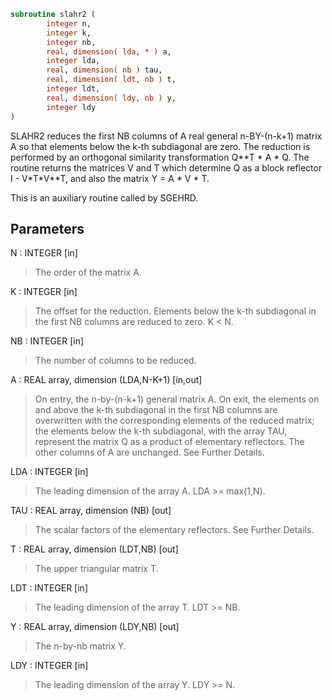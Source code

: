 ```fortran
subroutine slahr2 (
        integer n,
        integer k,
        integer nb,
        real, dimension( lda, * ) a,
        integer lda,
        real, dimension( nb ) tau,
        real, dimension( ldt, nb ) t,
        integer ldt,
        real, dimension( ldy, nb ) y,
        integer ldy
)
```

SLAHR2 reduces the first NB columns of A real general n-BY-(n-k+1)
matrix A so that elements below the k-th subdiagonal are zero. The
reduction is performed by an orthogonal similarity transformation
Q\*\*T \* A \* Q. The routine returns the matrices V and T which determine
Q as a block reflector I - V\*T\*V\*\*T, and also the matrix Y = A \* V \* T.

This is an auxiliary routine called by SGEHRD.

## Parameters
N : INTEGER [in]
> The order of the matrix A.

K : INTEGER [in]
> The offset for the reduction. Elements below the k-th
> subdiagonal in the first NB columns are reduced to zero.
> K < N.

NB : INTEGER [in]
> The number of columns to be reduced.

A : REAL array, dimension (LDA,N-K+1) [in,out]
> On entry, the n-by-(n-k+1) general matrix A.
> On exit, the elements on and above the k-th subdiagonal in
> the first NB columns are overwritten with the corresponding
> elements of the reduced matrix; the elements below the k-th
> subdiagonal, with the array TAU, represent the matrix Q as a
> product of elementary reflectors. The other columns of A are
> unchanged. See Further Details.

LDA : INTEGER [in]
> The leading dimension of the array A.  LDA >= max(1,N).

TAU : REAL array, dimension (NB) [out]
> The scalar factors of the elementary reflectors. See Further
> Details.

T : REAL array, dimension (LDT,NB) [out]
> The upper triangular matrix T.

LDT : INTEGER [in]
> The leading dimension of the array T.  LDT >= NB.

Y : REAL array, dimension (LDY,NB) [out]
> The n-by-nb matrix Y.

LDY : INTEGER [in]
> The leading dimension of the array Y. LDY >= N.
